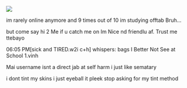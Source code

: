 
![](https://media.tenor.com/TU-MqPN0VzwAAAAM/ice-cream-in-the-hood-be-like.gif)


im rarely online anymore and 9 times out of 10 im studying offtab Bruh...

but come say hi 2 Me if u catch me on Im Nice nd friendlu af. Trust me ttebayo

06:05 PM[sick and TIRED.w2i c+h] whispers: bags I Better Not See at School 1.vinh


Mai username isnt a direct jab at self harm i just like sematary

i dont tint my skins i just eyeball it pleek stop asking for my tint method
